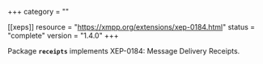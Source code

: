 +++
category = ""

[[xeps]]
  resource = "https://xmpp.org/extensions/xep-0184.html"
  status   = "complete"
  version  = "1.4.0"
+++

Package **`receipts`** implements XEP-0184: Message Delivery Receipts.
